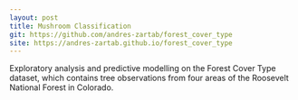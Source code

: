 ```yaml
---
layout: post
title: Mushroom Classification
git: https://github.com/andres-zartab/forest_cover_type
site: https://andres-zartab.github.io/forest_cover_type
---
```


Exploratory analysis and predictive modelling on the Forest Cover Type dataset, which contains tree observations from four areas of the Roosevelt National Forest in Colorado.